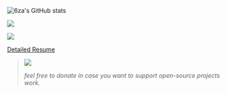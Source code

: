 
![6za's GitHub stats](https://github-readme-stats.vercel.app/api?username=6za&show_icons=true&theme=tokyonight) 

![](https://komarev.com/ghpvc/?username=6za&label=N&style=flat)

![](https://github-readme-stats.vercel.app/api/top-langs/?username=6za&theme=tokyonight&hide_progress=true&langs_count=10)



[Detailed Resume](https://kaxios.github.io/)

> [<img src="https://ionicabizau.github.io/badges/paypal.svg">](https://www.paypal.com/donate/?hosted_button_id=Z6NRZUV9KU66G) 
> 
> _feel free to donate in case you want to support open-source projects work._


